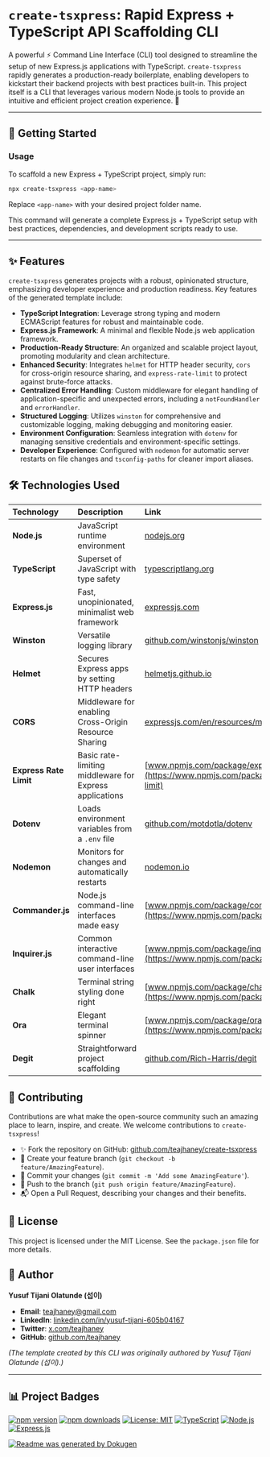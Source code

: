 # **`create-tsxpress`: Rapid Express + TypeScript API Scaffolding CLI**

A powerful ⚡️ Command Line Interface (CLI) tool designed to streamline the setup of new Express.js applications with TypeScript. `create-tsxpress` rapidly generates a production-ready boilerplate, enabling developers to kickstart their backend projects with best practices built-in. This project itself is a CLI that leverages various modern Node.js tools to provide an intuitive and efficient project creation experience. 🚀

---

## 🚀 Getting Started

### Usage

To scaffold a new Express + TypeScript project, simply run:

```bash
npx create-tsxpress <app-name>
```

Replace `<app-name>` with your desired project folder name.

This command will generate a complete Express.js + TypeScript setup with best practices, dependencies, and development scripts ready to use.

---

## ✨ Features

`create-tsxpress` generates projects with a robust, opinionated structure, emphasizing developer experience and production readiness. Key features of the generated template include:

- **TypeScript Integration**: Leverage strong typing and modern ECMAScript features for robust and maintainable code.
- **Express.js Framework**: A minimal and flexible Node.js web application framework.
- **Production-Ready Structure**: An organized and scalable project layout, promoting modularity and clean architecture.
- **Enhanced Security**: Integrates `helmet` for HTTP header security, `cors` for cross-origin resource sharing, and `express-rate-limit` to protect against brute-force attacks.
- **Centralized Error Handling**: Custom middleware for elegant handling of application-specific and unexpected errors, including a `notFoundHandler` and `errorHandler`.
- **Structured Logging**: Utilizes `winston` for comprehensive and customizable logging, making debugging and monitoring easier.
- **Environment Configuration**: Seamless integration with `dotenv` for managing sensitive credentials and environment-specific settings.
- **Developer Experience**: Configured with `nodemon` for automatic server restarts on file changes and `tsconfig-paths` for cleaner import aliases.

## 🛠️ Technologies Used

| Technology             | Description                                             | Link                                                                                                       |
| :--------------------- | :------------------------------------------------------ | :--------------------------------------------------------------------------------------------------------- |
| **Node.js**            | JavaScript runtime environment                          | [nodejs.org](https://nodejs.org/)                                                                          |
| **TypeScript**         | Superset of JavaScript with type safety                 | [typescriptlang.org](https://www.typescriptlang.org/)                                                      |
| **Express.js**         | Fast, unopinionated, minimalist web framework           | [expressjs.com](https://expressjs.com/)                                                                    |
| **Winston**            | Versatile logging library                               | [github.com/winstonjs/winston](https://github.com/winstonjs/winston)                                       |
| **Helmet**             | Secures Express apps by setting HTTP headers            | [helmetjs.github.io](https://helmetjs.github.io/)                                                          |
| **CORS**               | Middleware for enabling Cross-Origin Resource Sharing   | [expressjs.com/en/resources/middleware/cors.html](https://expressjs.com/en/resources/middleware/cors.html) |
| **Express Rate Limit** | Basic rate-limiting middleware for Express applications | [www.npmjs.com/package/express-rate-limit](https://www.npmjs.com/package/express-rate-limit)               |
| **Dotenv**             | Loads environment variables from a `.env` file          | [github.com/motdotla/dotenv](https://github.com/motdotla/dotenv)                                           |
| **Nodemon**            | Monitors for changes and automatically restarts         | [nodemon.io](https://nodemon.io/)                                                                          |
| **Commander.js**       | Node.js command-line interfaces made easy               | [www.npmjs.com/package/commander](https://www.npmjs.com/package/commander)                                 |
| **Inquirer.js**        | Common interactive command-line user interfaces         | [www.npmjs.com/package/inquirer](https://www.npmjs.com/package/inquirer)                                   |
| **Chalk**              | Terminal string styling done right                      | [www.npmjs.com/package/chalk](https://www.npmjs.com/package/chalk)                                         |
| **Ora**                | Elegant terminal spinner                                | [www.npmjs.com/package/ora](https://www.npmjs.com/package/ora)                                             |
| **Degit**              | Straightforward project scaffolding                     | [github.com/Rich-Harris/degit](https://github.com/Rich-Harris/degit)                                       |

## 🤝 Contributing

Contributions are what make the open-source community such an amazing place to learn, inspire, and create. We welcome contributions to `create-tsxpress`!

- ✨ Fork the repository on GitHub: [github.com/teajhaney/create-tsxpress](https://github.com/teajhaney/create-tsxpress)
- 🌿 Create your feature branch (`git checkout -b feature/AmazingFeature`).
- 📝 Commit your changes (`git commit -m 'Add some AmazingFeature'`).
- 🚀 Push to the branch (`git push origin feature/AmazingFeature`).
- 📬 Open a Pull Request, describing your changes and their benefits.

## 📝 License

This project is licensed under the MIT License. See the `package.json` file for more details.

## 👤 Author

**Yusuf Tijani Olatunde (섭이)**

- **Email**: [teajhaney@gmail.com](mailto:teajhaney@gmail.com)
- **LinkedIn**: [linkedin.com/in/yusuf-tijani-605b04167](https://www.linkedin.com/in/yusuf-tijani-605b04167/)
- **Twitter**: [x.com/teajhaney](https://x.com/teajhaney)
- **GitHub**: [github.com/teajhaney](https://github.com/teajhaney)

_(The template created by this CLI was originally authored by Yusuf Tijani Olatunde (섭이).)_

---

## 📊 Project Badges

[![npm version](https://badge.fury.io/js/create-tsxpress.svg)](https://www.npmjs.com/package/create-tsxpress)
[![npm downloads](https://img.shields.io/npm/dm/create-tsxpress)](https://www.npmjs.com/package/create-tsxpress)
[![License: MIT](https://img.shields.io/badge/License-MIT-yellow.svg)](https://opensource.org/licenses/MIT)
[![TypeScript](https://img.shields.io/badge/Language-TypeScript-blue?logo=typescript)](https://www.typescriptlang.org/)
[![Node.js](https://img.shields.io/badge/Runtime-Node.js-green?logo=nodedotjs)](https://nodejs.org/)
[![Express.js](https://img.shields.io/badge/Framework-Express.js-gray?logo=express)](https://expressjs.com/)

[![Readme was generated by Dokugen](https://img.shields.io/badge/Readme%20was%20generated%20by-Dokugen-brightgreen)](https://www.npmjs.com/package/dokugen)
